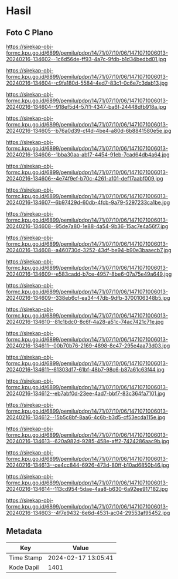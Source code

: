 # Hasil

## Foto C Plano

https://sirekap-obj-formc.kpu.go.id/6899/pemilu/pdpr/14/71/07/10/06/1471071006013-20240216-134602--1c6d56de-ff93-4a7c-9fdb-b1d34bedbd01.jpg

https://sirekap-obj-formc.kpu.go.id/6899/pemilu/pdpr/14/71/07/10/06/1471071006013-20240216-134604--c9fa180d-5584-4ed7-83c1-0c6e7c3dab13.jpg

https://sirekap-obj-formc.kpu.go.id/6899/pemilu/pdpr/14/71/07/10/06/1471071006013-20240216-134604--918ef5d4-57f1-4347-ba6f-24448dfb918a.jpg

https://sirekap-obj-formc.kpu.go.id/6899/pemilu/pdpr/14/71/07/10/06/1471071006013-20240216-134605--b76a0d39-cf4d-4be4-a80d-6b8841580e5e.jpg

https://sirekap-obj-formc.kpu.go.id/6899/pemilu/pdpr/14/71/07/10/06/1471071006013-20240216-134606--1bba30aa-ab17-4454-91eb-7cad64db4a64.jpg

https://sirekap-obj-formc.kpu.go.id/6899/pemilu/pdpr/14/71/07/10/06/1471071006013-20240216-134606--4e74f9ef-b70c-4261-a101-def17aabf009.jpg

https://sirekap-obj-formc.kpu.go.id/6899/pemilu/pdpr/14/71/07/10/06/1471071006013-20240216-134607--6b97429d-60db-4fcb-9a79-5297233ca1be.jpg

https://sirekap-obj-formc.kpu.go.id/6899/pemilu/pdpr/14/71/07/10/06/1471071006013-20240216-134608--95de7a80-1e88-4a54-9b36-15ac7e4a56f7.jpg

https://sirekap-obj-formc.kpu.go.id/6899/pemilu/pdpr/14/71/07/10/06/1471071006013-20240216-134608--a460730d-3252-43df-be94-b90e3baaecb7.jpg

https://sirekap-obj-formc.kpu.go.id/6899/pemilu/pdpr/14/71/07/10/06/1471071006013-20240216-134609--e583cadd-b7ce-4957-8be6-07a75e49a649.jpg

https://sirekap-obj-formc.kpu.go.id/6899/pemilu/pdpr/14/71/07/10/06/1471071006013-20240216-134609--338eb6cf-ea34-47db-9dfb-3700106348b5.jpg

https://sirekap-obj-formc.kpu.go.id/6899/pemilu/pdpr/14/71/07/10/06/1471071006013-20240216-134610--81c1bdc0-8c6f-4a28-a51c-74ac7421c71e.jpg

https://sirekap-obj-formc.kpu.go.id/6899/pemilu/pdpr/14/71/07/10/06/1471071006013-20240216-134611--00b70b76-2169-4898-8e47-295e4aa73d03.jpg

https://sirekap-obj-formc.kpu.go.id/6899/pemilu/pdpr/14/71/07/10/06/1471071006013-20240216-134611--61303d17-61bf-48b7-98c6-b87a61c63f44.jpg

https://sirekap-obj-formc.kpu.go.id/6899/pemilu/pdpr/14/71/07/10/06/1471071006013-20240216-134612--eb7abf0d-23ee-4ad7-bbf7-83c364fa7101.jpg

https://sirekap-obj-formc.kpu.go.id/6899/pemilu/pdpr/14/71/07/10/06/1471071006013-20240216-134612--15b5c8bf-8aa6-4c6b-b3d5-cf53ecda115e.jpg

https://sirekap-obj-formc.kpu.go.id/6899/pemilu/pdpr/14/71/07/10/06/1471071006013-20240216-134613--620a982d-9285-458e-aff2-7424286aac9b.jpg

https://sirekap-obj-formc.kpu.go.id/6899/pemilu/pdpr/14/71/07/10/06/1471071006013-20240216-134613--ce4cc844-6926-473d-80ff-b10ad6850b46.jpg

https://sirekap-obj-formc.kpu.go.id/6899/pemilu/pdpr/14/71/07/10/06/1471071006013-20240216-134614--113cd954-5dae-4aa8-b630-6a92ee917182.jpg

https://sirekap-obj-formc.kpu.go.id/6899/pemilu/pdpr/14/71/07/10/06/1471071006013-20240216-134603--4f7e9432-6e6d-4531-ac04-29553af95452.jpg


## Metadata

| Key        | Value               |
| ---------- | ------------------- |
| Time Stamp | 2024-02-17 13:05:41 |
| Kode Dapil | 1401                |



